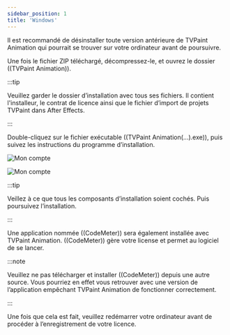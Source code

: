 ```yaml
---
sidebar_position: 1
title: 'Windows'
---
```


Il est recommandé de désinstaller toute version antérieure de TVPaint Animation qui pourrait se trouver sur votre ordinateur avant de poursuivre.

Une fois le fichier ZIP téléchargé, décompressez-le, et ouvrez le dossier ((TVPaint Animation)).

:::tip

Veuillez garder le dossier d’installation avec tous ses fichiers. Il contient l'installeur, le contrat de licence ainsi que le fichier d’import de projets TVPaint dans After Effects.

:::

Double-cliquez sur le fichier exécutable ((TVPaint Animation(...).exe)), puis suivez les instructions du programme d’installation.

![Mon compte](/img/fr/download-install/install/windows/eula.png)

![Mon compte](/img/fr/download-install/install/windows/components.png)

:::tip

Veillez à ce que tous les composants d’installation soient cochés. Puis poursuivez l’installation.

:::

Une application nommée ((CodeMeter)) sera également installée avec TVPaint Animation. ((CodeMeter)) gère votre license et permet au logiciel de se lancer.

:::note

Veuillez ne pas télécharger et installer ((CodeMeter)) depuis une autre source. Vous pourriez en effet vous retrouver avec une version de l’application empêchant TVPaint Animation de fonctionner correctement.

:::

Une fois que cela est fait, veuillez redémarrer votre ordinateur avant de procéder à l’enregistrement de votre licence.